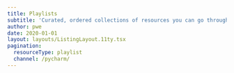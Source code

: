 ```yaml
---
title: Playlists
subtitle: 'Curated, ordered collections of resources you can go through in a sitting.'
author: pwe
date: 2020-01-01
layout: layouts/ListingLayout.11ty.tsx
pagination:
  resourceType: playlist
  channel: /pycharm/
---
```


